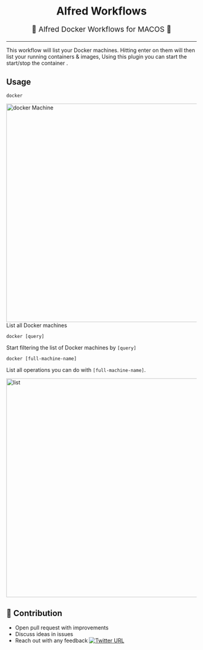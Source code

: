 <h1 align="center">
    Alfred Workflows
</h1>
<p align="center" style="font-size: 1.2rem;">  Alfred Docker Workflows for MACOS  </p>

<hr />

This workflow will list your Docker machines. Hitting enter on them will then
list your running containers & images, Using this plugin you can start the start/stop the container .

## Usage

`docker`

<img width="578" alt="docker Machine" src="https://user-images.githubusercontent.com/4303310/40719470-c799c50c-6424-11e8-93b5-ed04699484c1.png">
List all Docker machines

`docker [query]`

Start filtering the list of Docker machines by `[query]`

`docker [full-machine-name]`

List all operations you can do with `[full-machine-name]`.

<img width="579" alt="list" src="https://user-images.githubusercontent.com/4303310/40719466-c74fae22-6424-11e8-809f-cded2e48b61d.png">



## 👬 Contribution

- Open pull request with improvements
- Discuss ideas in issues
- Reach out with any feedback [![Twitter URL](https://img.shields.io/twitter/url/https/twitter.com/anmol_nagpal.svg?style=social&label=Follow%20%40anmol_nagpal)](https://twitter.com/anmol_nagpal)
